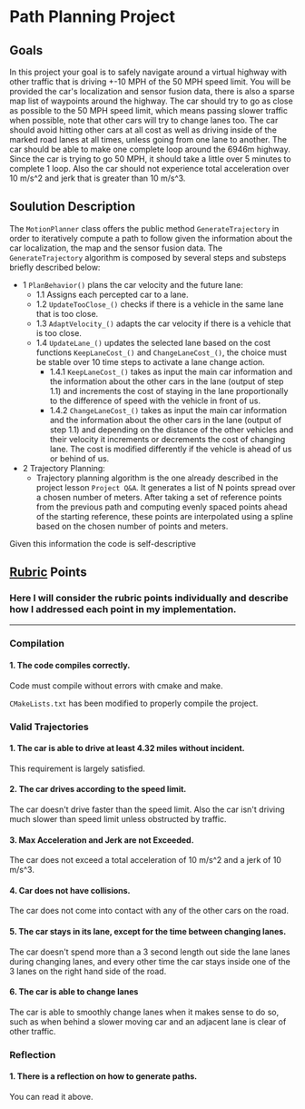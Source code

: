 # **Path Planning Project**

## Goals

In this project your goal is to safely navigate around a virtual highway with other traffic that is driving +-10 MPH of the 50 MPH speed limit. You will be provided the car's localization and sensor fusion data, there is also a sparse map list of waypoints around the highway. The car should try to go as close as possible to the 50 MPH speed limit, which means passing slower traffic when possible, note that other cars will try to change lanes too. The car should avoid hitting other cars at all cost as well as driving inside of the marked road lanes at all times, unless going from one lane to another. The car should be able to make one complete loop around the 6946m highway. Since the car is trying to go 50 MPH, it should take a little over 5 minutes to complete 1 loop. Also the car should not experience total acceleration over 10 m/s^2 and jerk that is greater than 10 m/s^3.

## Soulution Description

The `MotionPlanner` class offers the public method `GenerateTrajectory` in order to iteratively compute a path to follow given the information about the car localization, the map and the sensor fusion data.
The `GenerateTrajectory` algorithm is composed by several steps and substeps briefly described below:
* 1 `PlanBehavior()` plans the car velocity and the future lane:
    * 1.1 Assigns each percepted car to a lane.
    * 1.2 `UpdateTooClose_()` checks if there is a vehicle in the same lane that is too close.
    * 1.3 `AdaptVelocity_()` adapts the car velocity if there is a vehicle that is too close.
    * 1.4 `UpdateLane_()` updates the selected lane based on the cost functions `KeepLaneCost_()` and `ChangeLaneCost_()`, the choice must be stable over 10 time steps to activate a lane change action.
        * 1.4.1 `KeepLaneCost_()` takes as input the main car information and the information about the other cars in the lane (output of step 1.1) and increments the cost of staying in the lane proportionally to the difference of speed with the vehicle in front of us.
        * 1.4.2 `ChangeLaneCost_()` takes as input the main car information and the information about the other cars in the lane (output of step 1.1) and depending on the distance of the other vehicles and their velocity it increments or decrements the cost of changing lane. The cost is modified differently if the vehicle is ahead of us or behind of us.
* 2 Trajectory Planning:
    * Trajectory planning algorithm is the one already described in the project lesson `Project Q&A`. It generates a list of N points spread over a chosen number of meters. After taking a set of reference points from the previous path and computing evenly spaced points ahead of the starting reference, these points are interpolated using a spline based on the chosen number of points and meters.

Given this information the code is self-descriptive

## [Rubric](https://review.udacity.com/#!/rubrics/1971/view) Points

### Here I will consider the rubric points individually and describe how I addressed each point in my implementation.  

---

### Compilation

#### 1. The code compiles correctly.  

Code must compile without errors with cmake and make.

`CMakeLists.txt` has been modified to properly compile the project.

### Valid Trajectories

#### 1. The car is able to drive at least 4.32 miles without incident.

This requirement is largely satisfied.

#### 2. The car drives according to the speed limit.

The car doesn't drive faster than the speed limit. Also the car isn't driving much slower than speed limit unless obstructed by traffic.

#### 3. Max Acceleration and Jerk are not Exceeded.

The car does not exceed a total acceleration of 10 m/s^2 and a jerk of 10 m/s^3.

#### 4. Car does not have collisions.

The car does not come into contact with any of the other cars on the road.

#### 5. The car stays in its lane, except for the time between changing lanes.

The car doesn't spend more than a 3 second length out side the lane lanes during changing lanes, and every other time the car stays inside one of the 3 lanes on the right hand side of the road.

#### 6. The car is able to change lanes

The car is able to smoothly change lanes when it makes sense to do so, such as when behind a slower moving car and an adjacent lane is clear of other traffic.

### Reflection

#### 1. There is a reflection on how to generate paths.

You can read it above.
